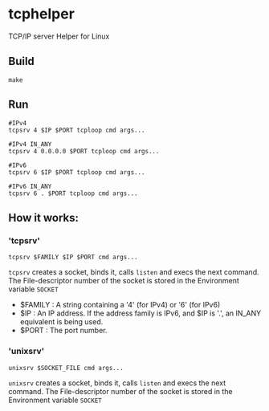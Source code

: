 # tcphelper
TCP/IP server Helper for Linux

## Build 
```
make
```

## Run

```
#IPv4
tcpsrv 4 $IP $PORT tcploop cmd args...

#IPv4 IN_ANY
tcpsrv 4 0.0.0.0 $PORT tcploop cmd args...

#IPv6
tcpsrv 6 $IP $PORT tcploop cmd args...

#IPv6 IN_ANY
tcpsrv 6 . $PORT tcploop cmd args...
```

## How it works:

### 'tcpsrv'

```
tcpsrv $FAMILY $IP $PORT cmd args...
```

`tcpsrv` creates a socket, binds it, calls `listen` and execs the next command. The File-descriptor number of the socket
is stored in the Environment variable `SOCKET`

* $FAMILY : A string containing a '4' (for IPv4) or '6' (for IPv6)
* $IP : An IP address. If the address family is IPv6, and $IP is '.', an IN_ANY equivalent is being used.
* $PORT : The port number.

### 'unixsrv'

```
unixsrv $SOCKET_FILE cmd args...
```

`unixsrv` creates a socket, binds it, calls `listen` and execs the next command. The File-descriptor number of the socket
is stored in the Environment variable `SOCKET`


